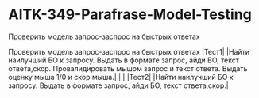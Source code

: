 # AITK-349-Parafrase-Model-Testing
Проверить модель запрос-заспрос на быстрых ответах

Проверить модель запрос-заспрос на быстрых ответах
|Тест1|
|Найти наилучший БО к запросу. Выдать в формате запрос, айди БО, текст ответа,скор. Провалидировать мышом запрос и текст ответа. Выдать оценку мыша 1/0 и скор мыша.|
| |
|Тест2|
|Найти наилучший БО к запросу. Выдать в формате запрос, айди БО, текст ответа,скор.|
